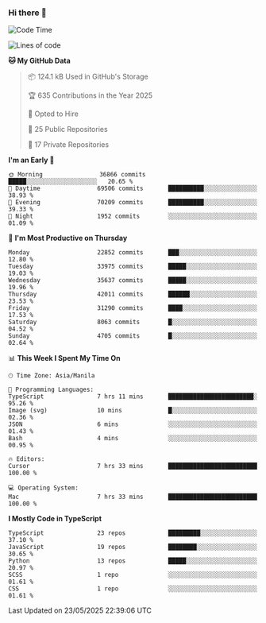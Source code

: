 ### Hi there 👋

<!--START_SECTION:waka-->
![Code Time](http://img.shields.io/badge/Code%20Time-1%2C762%20hrs%204%20mins-blue)

![Lines of code](https://img.shields.io/badge/From%20Hello%20World%20I%27ve%20Written-66.9%20million%20lines%20of%20code-blue)

**🐱 My GitHub Data** 

> 📦 124.1 kB Used in GitHub's Storage 
 > 
> 🏆 635 Contributions in the Year 2025
 > 
> 💼 Opted to Hire
 > 
> 📜 25 Public Repositories 
 > 
> 🔑 17 Private Repositories 
 > 
**I'm an Early 🐤** 

```text
🌞 Morning                36866 commits       █████░░░░░░░░░░░░░░░░░░░░   20.65 % 
🌆 Daytime                69506 commits       ██████████░░░░░░░░░░░░░░░   38.93 % 
🌃 Evening                70209 commits       ██████████░░░░░░░░░░░░░░░   39.33 % 
🌙 Night                  1952 commits        ░░░░░░░░░░░░░░░░░░░░░░░░░   01.09 % 
```
📅 **I'm Most Productive on Thursday** 

```text
Monday                   22852 commits       ███░░░░░░░░░░░░░░░░░░░░░░   12.80 % 
Tuesday                  33975 commits       █████░░░░░░░░░░░░░░░░░░░░   19.03 % 
Wednesday                35637 commits       █████░░░░░░░░░░░░░░░░░░░░   19.96 % 
Thursday                 42011 commits       ██████░░░░░░░░░░░░░░░░░░░   23.53 % 
Friday                   31290 commits       ████░░░░░░░░░░░░░░░░░░░░░   17.53 % 
Saturday                 8063 commits        █░░░░░░░░░░░░░░░░░░░░░░░░   04.52 % 
Sunday                   4705 commits        █░░░░░░░░░░░░░░░░░░░░░░░░   02.64 % 
```


📊 **This Week I Spent My Time On** 

```text
🕑︎ Time Zone: Asia/Manila

💬 Programming Languages: 
TypeScript               7 hrs 11 mins       ████████████████████████░   95.26 % 
Image (svg)              10 mins             █░░░░░░░░░░░░░░░░░░░░░░░░   02.36 % 
JSON                     6 mins              ░░░░░░░░░░░░░░░░░░░░░░░░░   01.43 % 
Bash                     4 mins              ░░░░░░░░░░░░░░░░░░░░░░░░░   00.95 % 

🔥 Editors: 
Cursor                   7 hrs 33 mins       █████████████████████████   100.00 % 

💻 Operating System: 
Mac                      7 hrs 33 mins       █████████████████████████   100.00 % 
```

**I Mostly Code in TypeScript** 

```text
TypeScript               23 repos            █████████░░░░░░░░░░░░░░░░   37.10 % 
JavaScript               19 repos            ████████░░░░░░░░░░░░░░░░░   30.65 % 
Python                   13 repos            █████░░░░░░░░░░░░░░░░░░░░   20.97 % 
SCSS                     1 repo              ░░░░░░░░░░░░░░░░░░░░░░░░░   01.61 % 
CSS                      1 repo              ░░░░░░░░░░░░░░░░░░░░░░░░░   01.61 % 
```




 Last Updated on 23/05/2025 22:39:06 UTC
<!--END_SECTION:waka-->
